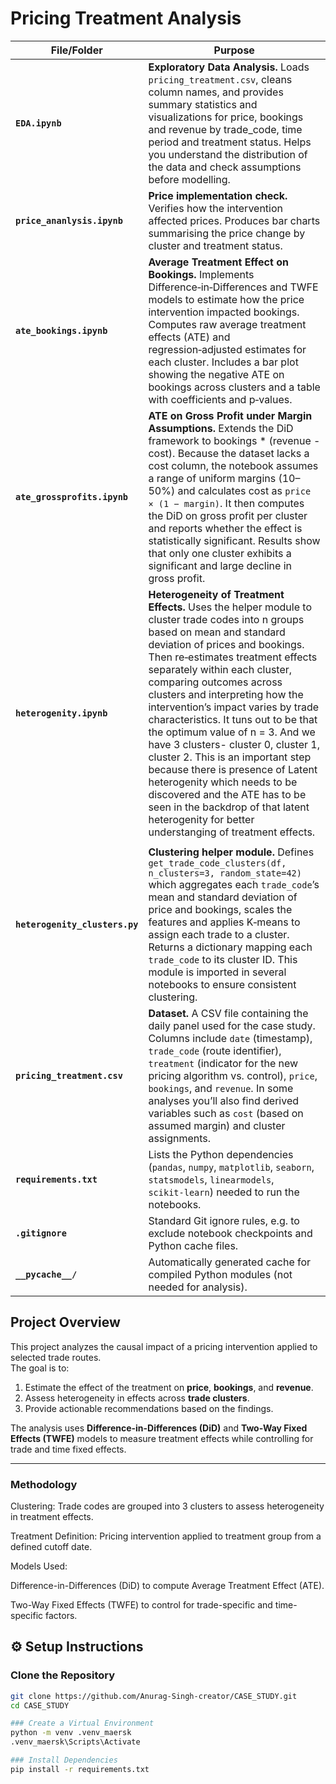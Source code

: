 # Pricing Treatment Analysis
| File/Folder                    | Purpose                                                                                                                                                                                                                                                                                                                                                                                                                                                      |
| ------------------------------ | ------------------------------------------------------------------------------------------------------------------------------------------------------------------------------------------------------------------------------------------------------------------------------------------------------------------------------------------------------------------------------------------------------------------------------------------------------------ |
| **`EDA.ipynb`**                | **Exploratory Data Analysis.**  Loads `pricing_treatment.csv`, cleans column names, and provides summary statistics and visualizations for price, bookings and revenue by trade\_code, time period and treatment status.  Helps you understand the distribution of the data and check assumptions before modelling.                                                                                                                                          |
| **`price_ananlysis.ipynb`**    | **Price implementation check.**  Verifies how the intervention affected prices. Produces bar charts summarising the price change by cluster and treatment status.                                        |
| **`ate_bookings.ipynb`**       | **Average Treatment Effect on Bookings.**  Implements Difference‑in‑Differences and TWFE models to estimate how the price intervention impacted bookings.  Computes raw average treatment effects (ATE) and regression‑adjusted estimates for each cluster.  Includes a bar plot showing the negative ATE on bookings across clusters and a table with coefficients and p‑values.                                                                            |
| **`ate_grossprofits.ipynb`**   | **ATE on Gross Profit under Margin Assumptions.**  Extends the DiD framework to bookings * (revenue - cost).  Because the dataset lacks a cost column, the notebook assumes a range of uniform margins (10–50%) and calculates cost as `price × (1 − margin)`.  It then computes the DiD on gross profit per cluster and reports whether the effect is statistically significant.  Results show that only one cluster exhibits a significant and large decline in gross profit. |
| **`heterogenity.ipynb`**       | **Heterogeneity of Treatment Effects.**  Uses the helper module to cluster trade codes into n groups based on mean and standard deviation of prices and bookings.  Then re‑estimates treatment effects separately within each cluster, comparing outcomes across clusters and interpreting how the intervention’s impact varies by trade characteristics. It tuns out to be that the optimum value of n = 3. And we have 3 clusters-  cluster 0, cluster 1, cluster 2. This is an important step because there is presence of Latent heterogenity which needs to be discovered and the ATE has to be seen in the backdrop of that latent heterogenity for better understanging of treatment effects.                                                                                            |
                                                                                          |
| **`heterogenity_clusters.py`** | **Clustering helper module.**  Defines `get_trade_code_clusters(df, n_clusters=3, random_state=42)` which aggregates each `trade_code`’s mean and standard deviation of price and bookings, scales the features and applies K‑means to assign each trade to a cluster.  Returns a dictionary mapping each `trade_code` to its cluster ID.  This module is imported in several notebooks to ensure consistent clustering.                                     |
| **`pricing_treatment.csv`**    | **Dataset.**  A CSV file containing the daily panel used for the case study.  Columns include `date` (timestamp), `trade_code` (route identifier), `treatment` (indicator for the new pricing algorithm vs. control), `price`, `bookings`, and `revenue`.  In some analyses you’ll also find derived variables such as `cost` (based on assumed margin) and cluster assignments.                                                                             |
| **`requirements.txt`**         | Lists the Python dependencies (`pandas`, `numpy`, `matplotlib`, `seaborn`, `statsmodels`, `linearmodels`, `scikit‑learn`) needed to run the notebooks.                                                                                                                                                                                                                                                                                                       |
| **`.gitignore`**               | Standard Git ignore rules, e.g. to exclude notebook checkpoints and Python cache files.                                                                                                                                                                                                                                                                                                                                                                      |
| **`__pycache__/`**             | Automatically generated cache for compiled Python modules (not needed for analysis).                                                                                                                                                                                                                                                                                                                                                                         |

## Project Overview
This project analyzes the causal impact of a pricing intervention applied to selected  trade routes.  
The goal is to:
1. Estimate the effect of the treatment on **price**, **bookings**, and **revenue**.
2. Assess heterogeneity in effects across **trade clusters**.
3. Provide actionable recommendations based on the findings.

The analysis uses **Difference-in-Differences (DiD)** and **Two-Way Fixed Effects (TWFE)** models to measure treatment effects while controlling for trade and time fixed effects.

---
### Methodology

Clustering: Trade codes are grouped into 3 clusters to assess heterogeneity in treatment effects.

Treatment Definition: Pricing intervention applied to treatment group from a defined cutoff date.

Models Used:

Difference-in-Differences (DiD) to compute Average Treatment Effect (ATE).

Two-Way Fixed Effects (TWFE) to control for trade-specific and time-specific factors.


## ⚙️ Setup Instructions

### Clone the Repository
```bash
git clone https://github.com/Anurag-Singh-creator/CASE_STUDY.git
cd CASE_STUDY

### Create a Virtual Environment
python -m venv .venv_maersk
.venv_maersk\Scripts\Activate

### Install Dependencies
pip install -r requirements.txt



